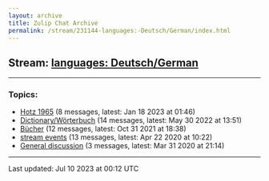 ```yaml
---
layout: archive
title: Zulip Chat Archive
permalink: /stream/231144-languages:-Deutsch/German/index.html
---
```


## Stream: [languages: Deutsch/German](https://mattecapu.github.io/ct-zulip-archive/stream/231144-languages:-Deutsch/German/index.html)
---

### Topics:

* [Hotz 1965](topic/topic_Hotz.201965.html) (8 messages, latest: Jan 18 2023 at 01:46)
* [Dictionary/Wörterbuch](topic/topic_Dictionary.2FW.C3.B6rterbuch.html) (14 messages, latest: May 30 2022 at 13:51)
* [Bücher](topic/topic_B.C3.BCcher.html) (12 messages, latest: Oct 31 2021 at 18:38)
* [stream events](topic/topic_stream.20events.html) (13 messages, latest: Apr 22 2020 at 10:22)
* [General discussion](topic/topic_General.20discussion.html) (3 messages, latest: Mar 31 2020 at 21:14)

<hr><p>Last updated: Jul 10 2023 at 00:12 UTC</p>
